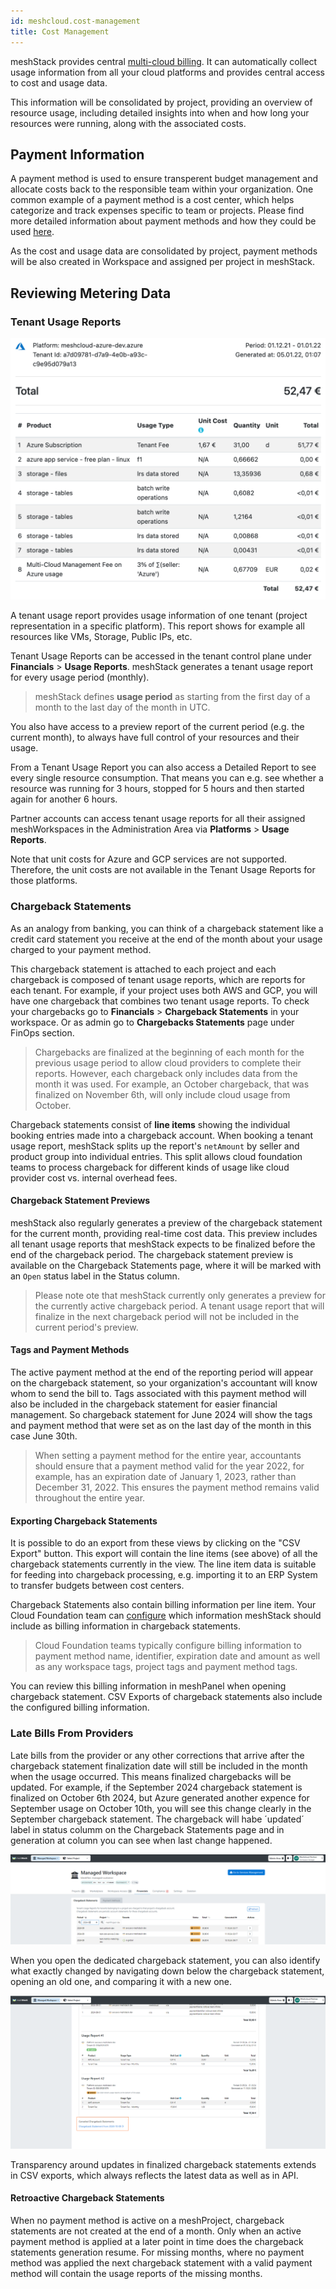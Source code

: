 ```yaml
---
id: meshcloud.cost-management
title: Cost Management
---
```


meshStack provides central [multi-cloud billing](meshstack.billing.md). It can automatically collect usage information from all your cloud platforms and provides central access to cost and usage data.

This information will be consolidated by project, providing an overview of resource usage, including detailed insights into when and how long your resources were running, along with the associated costs.

## Payment Information

A payment method is used to ensure transperent budget management and allocate costs back to the responsible team within your organization. One common example of a payment method is a cost center, which helps categorize and track expenses specific to team or projects. Please find more detailed information about payment methods and how they could be used [here](meshcloud.payment-methods.md).

As the cost and usage data are consolidated by project, payment methods will be also created in Workspace and assigned per project in meshStack.


## Reviewing Metering Data

### Tenant Usage Reports

![Tenant Usage Reports](assets/tenant-usage-report-example.png)

A tenant usage report provides usage information of one tenant (project representation in a specific platform). This report shows for example all resources like VMs, Storage, Public IPs, etc.

Tenant Usage Reports can be accessed in the tenant control plane under **Financials** > **Usage Reports**.
meshStack generates a tenant usage report for every usage period (monthly).

> meshStack defines **usage period** as starting from the first day of a month to the last day of the month in UTC.

You also have access to a preview report of the current period (e.g. the current month), to always have full control of
your resources and their usage.

From a Tenant Usage Report you can also access a Detailed Report to see every single resource consumption.
That means you can e.g. see whether a resource was running for 3 hours, stopped for 5 hours and then started again for another 6 hours.

Partner accounts can access tenant usage reports for all their assigned meshWorkspaces in the Administration Area via **Platforms** > **Usage Reports**.

Note that unit costs for Azure and GCP services are not supported.
Therefore, the unit costs are not available in the Tenant Usage Reports for those platforms.

### Chargeback Statements

As an analogy from banking, you can think of a chargeback statement like a credit card statement you receive at the end of the month about your usage charged to your payment method.

This chargeback statement is attached to each project and each chargeback is composed of tenant usage reports, which are reports for each tenant. For example, if your project uses both AWS and GCP, you will have one chargeback that combines two tenant usage reports. To check your chargebacks go to **Financials** > **Chargeback Statements** in your workspace. Or as admin go to **Chargebacks Statements** page under FinOps section.


> Chargebacks are finalized at the beginning of each month for the previous usage period to allow cloud providers to complete their reports. However, each chargeback only includes data from the month it was used. For example, an October chargeback, that was finalized on November 6th, will only include cloud usage from October.

Chargeback statements consist of **line items** showing the individual booking entries made into a chargeback account.
When booking a tenant usage report, meshStack splits up the report's `netAmount` by seller and product group into
individual entries. This split allows cloud foundation teams to process chargeback for different kinds of usage
like cloud provider cost vs. internal overhead fees.

#### Chargeback Statement Previews 

meshStack also regularly generates a preview of the chargeback statement for the current month, providing real-time cost data. This preview includes all tenant usage reports that meshStack expects to be finalized before the end of the chargeback period. The chargeback statement preview is available on the Chargeback Statements page, where it will be marked with an `Open` status label in the Status column.

> Please note ote that meshStack currently only generates a preview for the currently active chargeback period.
> A tenant usage report that will finalize in the next chargeback period will not be included in the current period's
> preview.


#### Tags and Payment Methods

The active payment method at the end of the reporting period will appear on the chargeback statement, so your organization's accountant will know whom to send the bill to. Tags associated with this payment method will also be included in the chargeback statement for easier financial management. So chargeback statement for June 2024 will show the tags and payment method that were set as on the last day of the month in this case June 30th. 


> When setting a payment method for the entire year, accountants should ensure that a payment method valid for the year 2022, for example, has an expiration date of January 1, 2023, rather than December 31, 2022. This ensures the payment method remains valid throughout the entire year.



#### Exporting Chargeback Statements

It is possible to do an export from these views by clicking on the "CSV Export" button.
This export will contain the line items (see above) of all the chargeback statements currently in the view.
The line item data is suitable for feeding into chargeback processing, e.g. importing it to an ERP System to transfer
budgets between cost centers.

Chargeback Statements also contain billing information per line item. Your Cloud Foundation team can [configure](meshstack.billing-configuration.md)
which information meshStack should include as billing information in chargeback statements.

> Cloud Foundation teams typically configure billing information to payment method name, identifier, expiration date and amount as well as any workspace tags, project tags and payment method tags.

You can review this billing information in meshPanel when opening chargeback statement. CSV Exports of chargeback statements also include the configured billing information.

### Late Bills From Providers

Late bills from the provider or any other corrections that arrive after the chargeback statement finalization date will still be included in the month when the usage occurred. This means finalized chargebacks will be updated. For example, if the September 2024 chargeback statement is finalized on October 6th 2024, but Azure generated another expence for September usage on October 10th, you will see this change clearly in the September chargeback statement. The chargeback will habe ´updated´ label in status columm on the Chargeback Statements page and in generation at column you can see when last change happened. 

![Late Bills](assets/late-bills1.png)


When you open the dedicated chargeback statement, you can also identify what exactly changed by navigating down below the chargeback statement, opening an old one, and comparing it with a new one.

![Late Bills](assets/late-bills2.png)


Transparency around updates in finalized chargeback statements extends in CSV exports, which always reflects the latest data as well as in API.

#### Retroactive Chargeback Statements

When no payment method is active on a meshProject, chargeback statements are not created at the end of a month. Only when an active payment method is applied at a later point in time does the chargeback statements generation resume. For missing months, where no payment method was applied the next chargeback statement with a valid payment method will contain the usage reports of the missing months.